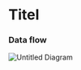 # Titel
### Data flow
![Untitled Diagram](https://user-images.githubusercontent.com/45541885/79556918-ffec7d00-80a1-11ea-966e-c9e6a41aa30a.jpg)
